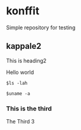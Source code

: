 # konffit

Simple repository for testing

## kappale2

This is heading2

Hello world

	$ls -lah

	$uname -a

### This is the third

The Third 3
